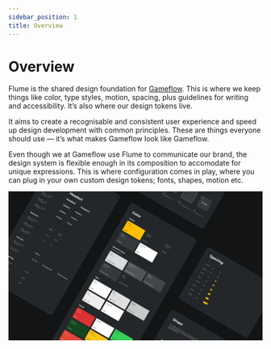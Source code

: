 ```yaml
---
sidebar_position: 1
title: Overview
---
```


# Overview

Flume is the shared design foundation for [Gameflow](https://gameflow.tv). This is where we keep things like color, type styles, motion, spacing, plus guidelines for writing and accessibility. It’s also where our design tokens live.

It aims to create a recognisable and consistent user experience and speed up design development with common principles. These are things everyone should use — it’s what makes Gameflow look like Gameflow.

Even though we at Gameflow use Flume to communicate our brand, the design system is flexible enough in its composition to accomodate for unique expressions. This is where configuration comes in play, where you can plug in your own custom design tokens; fonts, shapes, motion etc.

![Design system illustration](/img/system.svg)
